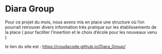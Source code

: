 # Diara Group
Pour ce projet du mois, nous avons mis en place une structure où l’on pourrait retrouver divers information très pratique sur les établissements de la place ( pour faciliter l’insertion et le choix d’école pour les nouveaux venu )



le lien du site est : https://coudacode.github.io/Diara_Group/
